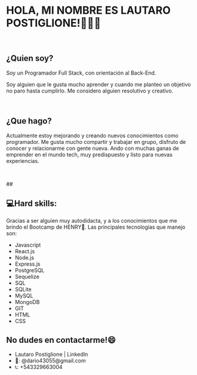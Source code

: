 ### <h1> HOLA, MI NOMBRE ES LAUTARO POSTIGLIONE!👾👨‍💻</h1>
<br/>

<h2>¿Quien soy?</h2>
<p>Soy un Programador Full Stack, con orientación al Back-End.

Soy alguien que le gusta mucho aprender y cuando me planteo un objetivo no paro hasta cumplirlo. 
Me considero alguien resolutivo y creativo. 
</p>
<br/>
<h2>¿Que hago?</h2>
<p>Actualmente estoy mejorando y creando nuevos conocimientos como programador. Me gusta mucho compartir y trabajar en grupo, disfruto de conocer y relacionarme con gente nueva. Ando con muchas ganas de emprender en el mundo tech, muy predispuesto y listo para nuevas experiencias. </p>
<br/>

##<h2>💻Hard skills:</h2>
<p>Gracias a ser alguien muy autodidacta, y a los conocimientos que me brindo el Bootcamp de HENRY🚀. Las principales tecnologias que manejo son:
  <ul>
    <li>Javascript</li>
    <li>React.js</li>
    <li>Node.js</li>
    <li>Express.js</li>
    <li>PostgreSQL</li>
    <li>Sequelize</li>
    <li>SQL</li>
    <li>SQLite</li>
    <li>MySQL</li>
    <li>MongoDB</li>
    <li>GIT</li>
    <li>HTML</li>
    <li>CSS</li>
  </ul>
</p>

<h2>No dudes en contactarme!😄</h2>
  <ul>
    <li>Lautaro Postiglione | LinkedIn </li>
    <li>📩: @dario43055@gmail.com</li>
    <li>📞: +543329663004 </li>

  </ul>

<!--
**lautiposti/lautiposti** is a ✨ _special_ ✨ repository because its `README.md` (this file) appears on your GitHub profile.

Here are some ideas to get you started:

- 🔭 I’m currently working on ...
- 🌱 I’m currently learning ...
- 👯 I’m looking to collaborate on ...
- 🤔 I’m looking for help with ...
- 💬 Ask me about ...
- 📫 How to reach me: ...
- 😄 Pronouns: ...
- ⚡ Fun fact: ...
-->
